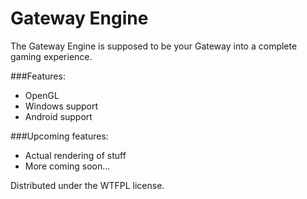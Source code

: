 # Gateway Engine
The Gateway Engine is supposed to be your Gateway into a complete gaming experience.

###Features:
- OpenGL
- Windows support
- Android support

###Upcoming features:
- Actual rendering of stuff
- More coming soon...

Distributed under the WTFPL license.
